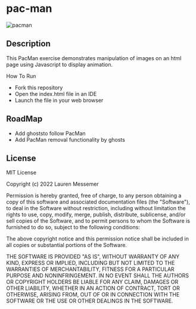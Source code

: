 # pac-man

![pacman](https://user-images.githubusercontent.com/70284444/170416761-efef7282-2be4-478f-b3fb-40d8920d7a3b.png)

## Description
This PacMan exercise demonstrates manipulation of images on an html page using Javascript to display animation. 

How To Run
- Fork this repository
- Open the index.html file in an IDE
- Launch the file in your web browser

## RoadMap

- Add ghoststo follow PacMan
- Add PacMan removal functionality by ghosts


## License

MIT License

Copyright (c) 2022 Lauren Messemer

Permission is hereby granted, free of charge, to any person obtaining a copy of this software and associated documentation files (the "Software"), to deal in the Software without restriction, including without limitation the rights to use, copy, modify, merge, publish, distribute, sublicense, and/or sell copies of the Software, and to permit persons to whom the Software is furnished to do so, subject to the following conditions:

The above copyright notice and this permission notice shall be included in all copies or substantial portions of the Software.

THE SOFTWARE IS PROVIDED "AS IS", WITHOUT WARRANTY OF ANY KIND, EXPRESS OR IMPLIED, INCLUDING BUT NOT LIMITED TO THE WARRANTIES OF MERCHANTABILITY, FITNESS FOR A PARTICULAR PURPOSE AND NONINFRINGEMENT. IN NO EVENT SHALL THE AUTHORS OR COPYRIGHT HOLDERS BE LIABLE FOR ANY CLAIM, DAMAGES OR OTHER LIABILITY, WHETHER IN AN ACTION OF CONTRACT, TORT OR OTHERWISE, ARISING FROM, OUT OF OR IN CONNECTION WITH THE SOFTWARE OR THE USE OR OTHER DEALINGS IN THE SOFTWARE.
